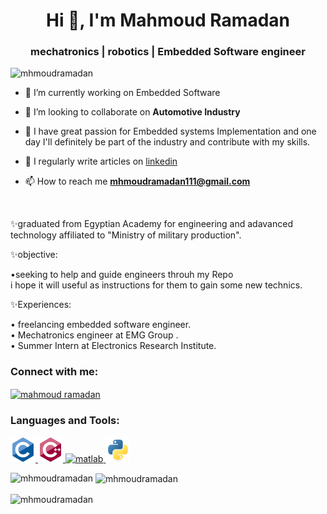 
<!---
mhmoudramadan/mhmoudramadan is a ✨ special ✨ repository because its `README.md` (this file) appears on your GitHub profile.
You can click the Preview link to take a look at your changes.
--->
<h1 align="center">Hi 👋, I'm Mahmoud Ramadan</h1>
<h3 align="center">mechatronics | robotics | Embedded Software engineer</h3>

<p align="left"> <img src="https://komarev.com/ghpvc/?username=mhmoudramadan&label=Profile%20views&color=0e75b6&style=flat" alt="mhmoudramadan" /> </p>

- 🔭 I’m currently working on Embedded Software 

- 👯 I’m looking to collaborate on **Automotive Industry**
- 🔭 I have great passion for Embedded systems Implementation and one day I'll definitely be part of the
industry and contribute with my skills.<br/>

- 📝 I regularly write articles on [linkedin](https://www.linkedin.com/in/mahmoudramdan)

- 📫 How to reach me **mhmoudramadan111@gmail.com**<br/>

<br/>
<p>✨graduated from Egyptian Academy for engineering and adavanced technology affiliated to "Ministry of military production".<br/> </p>
<p align="left">✨objective: <br/></p>
<p>
 	•seeking to help and guide engineers throuh my Repo <br/>
  i hope it will useful as instructions for them to gain some new technics. <br/></p>
<p align="left">✨Experiences:<br/></p>
 <p>
 • freelancing embedded software engineer.<br/> 
 • Mechatronics engineer at EMG Group .<br/>
 • Summer Intern at Electronics Research Institute.<br/></p>
<h3 align="left">Connect with me:</h3>
<p align="left">
<a href="https://linkedin.com/in/mahmoud ramadan" target="blank"><img align="center" src="https://raw.githubusercontent.com/rahuldkjain/github-profile-readme-generator/master/src/images/icons/Social/linked-in-alt.svg" alt="mahmoud ramadan" height="30" width="40" /></a>
</p>

<h3 align="left">Languages and Tools:</h3>
<p align="left"> <a href="https://www.cprogramming.com/" target="_blank" rel="noreferrer"> <img src="https://raw.githubusercontent.com/devicons/devicon/master/icons/c/c-original.svg" alt="c" width="40" height="40"/> </a> <a href="https://www.w3schools.com/cpp/" target="_blank" rel="noreferrer"> <img src="https://raw.githubusercontent.com/devicons/devicon/master/icons/cplusplus/cplusplus-original.svg" alt="cplusplus" width="40" height="40"/> </a> <a href="https://www.mathworks.com/" target="_blank" rel="noreferrer"> <img src="https://upload.wikimedia.org/wikipedia/commons/2/21/Matlab_Logo.png" alt="matlab" width="40" height="40"/> </a> <a href="https://www.python.org" target="_blank" rel="noreferrer"> <img src="https://raw.githubusercontent.com/devicons/devicon/master/icons/python/python-original.svg" alt="python" width="40" height="40"/> </a> </p>

<p><img align="left" src="https://github-readme-stats.vercel.app/api/top-langs?username=mhmoudramadan&show_icons=true&locale=en&layout=compact" alt="mhmoudramadan" /></p>

<p>&nbsp;<img align="center" src="https://github-readme-stats.vercel.app/api?username=mhmoudramadan&show_icons=true&locale=en" alt="mhmoudramadan" /></p>

<p><img align="center" src="https://github-readme-streak-stats.herokuapp.com/?user=mhmoudramadan&" alt="mhmoudramadan" /></p>

